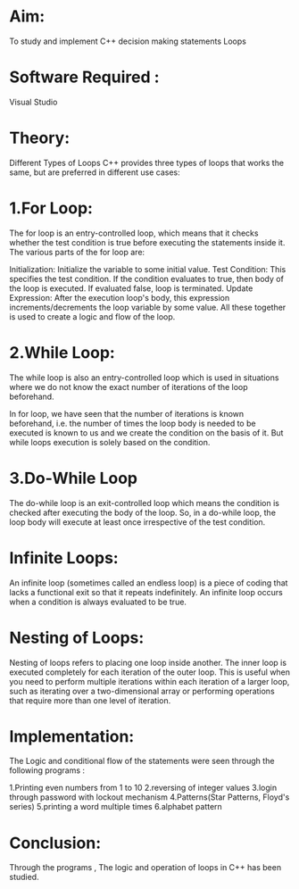 # Aim: 
To study and implement C++ decision making statements Loops
# Software Required :
Visual Studio

# Theory:
Different Types of Loops C++ provides three types of loops that works the same, but are preferred in different use cases:

# 1.For Loop:
The for loop is an entry-controlled loop, which means that it checks whether the test condition is true before executing the statements inside it. The various parts of the for loop are:

Initialization: Initialize the variable to some initial value.
Test Condition: This specifies the test condition. If the condition evaluates to true, then body of the loop is executed. If evaluated false, loop is terminated.
Update Expression: After the execution loop's body, this expression increments/decrements the loop variable by some value. All these together is used to create a logic and flow of the loop.

# 2.While Loop:

The while loop is also an entry-controlled loop which is used in situations where we do not know the exact number of iterations of the loop beforehand.

In for loop, we have seen that the number of iterations is known beforehand, i.e. the number of times the loop body is needed to be executed is known to us and we create the condition on the basis of it. But while loops execution is solely based on the condition.

# 3.Do-While Loop
The do-while loop is an exit-controlled loop which means the condition is checked after executing the body of the loop. So, in a do-while loop, the loop body will execute at least once irrespective of the test condition.

# Infinite Loops:

An infinite loop (sometimes called an endless loop) is a piece of coding that lacks a functional exit so that it repeats indefinitely. An infinite loop occurs when a condition is always evaluated to be true.

# Nesting of Loops:

Nesting of loops refers to placing one loop inside another. The inner loop is executed completely for each iteration of the outer loop. This is useful when you need to perform multiple iterations within each iteration of a larger loop, such as iterating over a two-dimensional array or performing operations that require more than one level of iteration.

# Implementation:
The Logic and conditional flow of the statements were seen through the following programs :

1.Printing even numbers from 1 to 10
2.reversing of integer values
3.login through password with lockout mechanism
4.Patterns(Star Patterns, Floyd's series)
5.printing a word multiple times
6.alphabet pattern

# Conclusion:
Through the programs , The logic and operation of loops in C++ has been studied.
